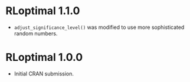 # RLoptimal 1.1.0

* `adjust_significance_level()` was modified to use more sophisticated random numbers.

# RLoptimal 1.0.0

* Initial CRAN submission.

